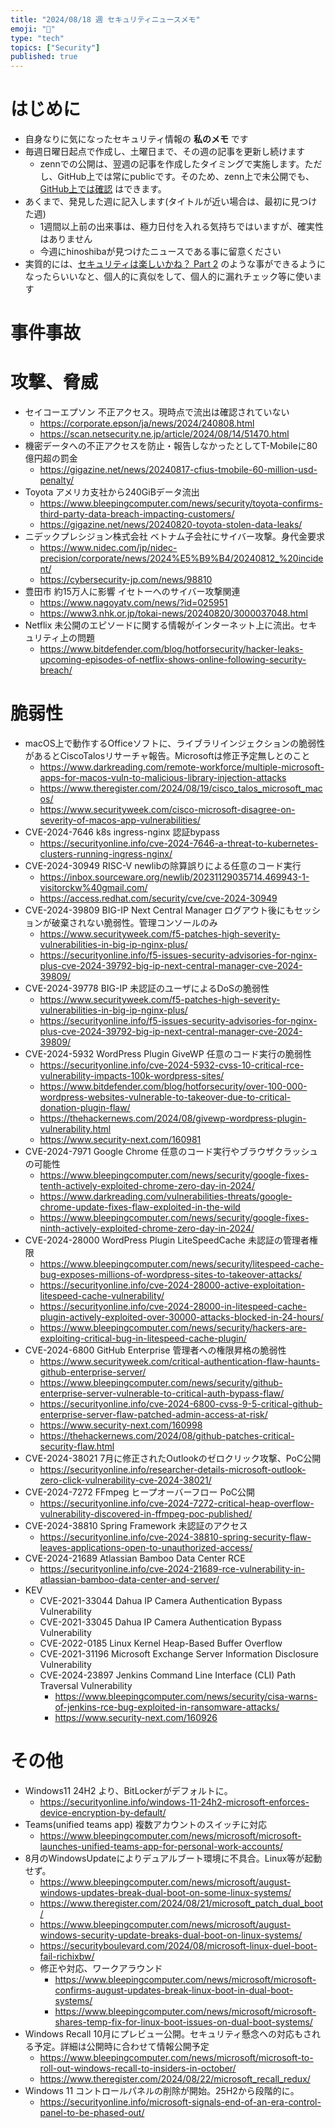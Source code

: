 ```yaml
---
title: "2024/08/18 週 セキュリティニュースメモ"
emoji: "🔖"
type: "tech"
topics: ["Security"]
published: true
---
```


# はじめに
* 自身なりに気になったセキュリティ情報の **私のメモ** です
* 毎週日曜日起点で作成し、土曜日まで、その週の記事を更新し続けます
    * zennでの公開は、翌週の記事を作成したタイミングで実施します。ただし、GitHub上では常にpublicです。そのため、zenn上で未公開でも、[GitHub上では確認](https://github.com/hinoshiba/zenn.dev/tree/main/articles) はできます。
* あくまで、発見した週に記入します(タイトルが近い場合は、最初に見つけた週)
    * 1週間以上前の出来事は、極力日付を入れる気持ちではいますが、確実性はありません
    * 今週にhinoshibaが見つけたニュースである事に留意ください
* 実質的には、[セキュリティは楽しいかね？ Part 2](https://negi.hatenablog.com/) のような事ができるようになったらいいなと、個人的に真似をして、個人的に漏れチェック等に使います

# 事件事故

# 攻撃、脅威

* セイコーエプソン 不正アクセス。現時点で流出は確認されていない
    * https://corporate.epson/ja/news/2024/240808.html
    * https://scan.netsecurity.ne.jp/article/2024/08/14/51470.html
* 機密データへの不正アクセスを防止・報告しなかったとしてT-Mobileに80億円超の罰金
    * https://gigazine.net/news/20240817-cfius-tmobile-60-million-usd-penalty/
* Toyota アメリカ支社から240GiBデータ流出
    * https://www.bleepingcomputer.com/news/security/toyota-confirms-third-party-data-breach-impacting-customers/
    * https://gigazine.net/news/20240820-toyota-stolen-data-leaks/
* ニデックプレシジョン株式会社 ベトナム子会社にサイバー攻撃。身代金要求
    * https://www.nidec.com/jp/nidec-precision/corporate/news/2024%E5%B9%B4/20240812_%20incident/
    * https://cybersecurity-jp.com/news/98810
* 豊田市 約15万人に影響 イセトーへのサイバー攻撃関連
    * https://www.nagoyatv.com/news/?id=025951
    * https://www3.nhk.or.jp/tokai-news/20240820/3000037048.html
* Netflix 未公開のエピソードに関する情報がインターネット上に流出。セキュリティ上の問題
    * https://www.bitdefender.com/blog/hotforsecurity/hacker-leaks-upcoming-episodes-of-netflix-shows-online-following-security-breach/

# 脆弱性
* macOS上で動作するOfficeソフトに、ライブラリインジェクションの脆弱性があるとCiscoTalosリサーチャ報告。Microsoftは修正予定無しとのこと
    * https://www.darkreading.com/remote-workforce/multiple-microsoft-apps-for-macos-vuln-to-malicious-library-injection-attacks
    * https://www.theregister.com/2024/08/19/cisco_talos_microsoft_macos/
    * https://www.securityweek.com/cisco-microsoft-disagree-on-severity-of-macos-app-vulnerabilities/
* CVE-2024-7646 k8s ingress-nginx 認証bypass
    * https://securityonline.info/cve-2024-7646-a-threat-to-kubernetes-clusters-running-ingress-nginx/
* CVE-2024-30949 RISC-V newlibの除算誤りによる任意のコード実行
    * https://inbox.sourceware.org/newlib/20231129035714.469943-1-visitorckw%40gmail.com/
    * https://access.redhat.com/security/cve/cve-2024-30949
* CVE-2024-39809 BIG-IP Next Central Manager ログアウト後にもセッションが破棄されない脆弱性。管理コンソールのみ
    * https://www.securityweek.com/f5-patches-high-severity-vulnerabilities-in-big-ip-nginx-plus/
    * https://securityonline.info/f5-issues-security-advisories-for-nginx-plus-cve-2024-39792-big-ip-next-central-manager-cve-2024-39809/
* CVE-2024-39778 BIG-IP 未認証のユーザによるDoSの脆弱性
    * https://www.securityweek.com/f5-patches-high-severity-vulnerabilities-in-big-ip-nginx-plus/
    * https://securityonline.info/f5-issues-security-advisories-for-nginx-plus-cve-2024-39792-big-ip-next-central-manager-cve-2024-39809/
* CVE-2024-5932 WordPress Plugin GiveWP 任意のコード実行の脆弱性
    * https://securityonline.info/cve-2024-5932-cvss-10-critical-rce-vulnerability-impacts-100k-wordpress-sites/
    * https://www.bitdefender.com/blog/hotforsecurity/over-100-000-wordpress-websites-vulnerable-to-takeover-due-to-critical-donation-plugin-flaw/
    * https://thehackernews.com/2024/08/givewp-wordpress-plugin-vulnerability.html
    * https://www.security-next.com/160981
* CVE-2024-7971 Google Chrome 任意のコード実行やブラウザクラッシュの可能性
    * https://www.bleepingcomputer.com/news/security/google-fixes-tenth-actively-exploited-chrome-zero-day-in-2024/
    * https://www.darkreading.com/vulnerabilities-threats/google-chrome-update-fixes-flaw-exploited-in-the-wild
    * https://www.bleepingcomputer.com/news/security/google-fixes-ninth-actively-exploited-chrome-zero-day-in-2024/
* CVE-2024-28000 WordPress Plugin LiteSpeedCache 未認証の管理者権限
    * https://www.bleepingcomputer.com/news/security/litespeed-cache-bug-exposes-millions-of-wordpress-sites-to-takeover-attacks/
    * https://securityonline.info/cve-2024-28000-active-exploitation-litespeed-cache-vulnerability/
    * https://securityonline.info/cve-2024-28000-in-litespeed-cache-plugin-actively-exploited-over-30000-attacks-blocked-in-24-hours/
    * https://www.bleepingcomputer.com/news/security/hackers-are-exploiting-critical-bug-in-litespeed-cache-plugin/
* CVE-2024-6800 GitHub Enterprise 管理者への権限昇格の脆弱性
    * https://www.securityweek.com/critical-authentication-flaw-haunts-github-enterprise-server/
    * https://www.bleepingcomputer.com/news/security/github-enterprise-server-vulnerable-to-critical-auth-bypass-flaw/
    * https://securityonline.info/cve-2024-6800-cvss-9-5-critical-github-enterprise-server-flaw-patched-admin-access-at-risk/
    * https://www.security-next.com/160998
    * https://thehackernews.com/2024/08/github-patches-critical-security-flaw.html
* CVE-2024-38021 7月に修正されたOutlookのゼロクリック攻撃、PoC公開
    * https://securityonline.info/researcher-details-microsoft-outlook-zero-click-vulnerability-cve-2024-38021/
* CVE-2024-7272 FFmpeg ヒープオーバーフロー PoC公開
    * https://securityonline.info/cve-2024-7272-critical-heap-overflow-vulnerability-discovered-in-ffmpeg-poc-published/
* CVE-2024-38810 Spring Framework 未認証のアクセス
    * https://securityonline.info/cve-2024-38810-spring-security-flaw-leaves-applications-open-to-unauthorized-access/
* CVE-2024-21689 Atlassian Bamboo Data Center RCE
    * https://securityonline.info/cve-2024-21689-rce-vulnerability-in-atlassian-bamboo-data-center-and-server/
* KEV
    * CVE-2021-33044 Dahua IP Camera Authentication Bypass Vulnerability
    * CVE-2021-33045 Dahua IP Camera Authentication Bypass Vulnerability
    * CVE-2022-0185 Linux Kernel Heap-Based Buffer Overflow
    * CVE-2021-31196 Microsoft Exchange Server Information Disclosure Vulnerability
    * CVE-2024-23897 Jenkins Command Line Interface (CLI) Path Traversal Vulnerability
        * https://www.bleepingcomputer.com/news/security/cisa-warns-of-jenkins-rce-bug-exploited-in-ransomware-attacks/
        * https://www.security-next.com/160926

# その他
* Windows11 24H2 より、BitLockerがデフォルトに。
    * https://securityonline.info/windows-11-24h2-microsoft-enforces-device-encryption-by-default/
* Teams(unified teams app) 複数アカウントのスイッチに対応
    * https://www.bleepingcomputer.com/news/microsoft/microsoft-launches-unified-teams-app-for-personal-work-accounts/
* 8月のWindowsUpdateによりデュアルブート環境に不具合。Linux等が起動せず。
    * https://www.bleepingcomputer.com/news/microsoft/august-windows-updates-break-dual-boot-on-some-linux-systems/
    * https://www.theregister.com/2024/08/21/microsoft_patch_dual_boot/
    * https://www.bleepingcomputer.com/news/microsoft/august-windows-security-update-breaks-dual-boot-on-linux-systems/
    * https://securityboulevard.com/2024/08/microsoft-linux-duel-boot-fail-richixbw/
    * 修正や対応、ワークアラウンド
        * https://www.bleepingcomputer.com/news/microsoft/microsoft-confirms-august-updates-break-linux-boot-in-dual-boot-systems/
        * https://www.bleepingcomputer.com/news/microsoft/microsoft-shares-temp-fix-for-linux-boot-issues-on-dual-boot-systems/
* Windows Recall 10月にプレビュー公開。セキュリティ懸念への対応もされる予定。詳細は公開時に合わせて情報公開予定
    * https://www.bleepingcomputer.com/news/microsoft/microsoft-to-roll-out-windows-recall-to-insiders-in-october/
    * https://www.theregister.com/2024/08/22/microsoft_recall_redux/
* Windows 11 コントロールパネルの削除が開始。25H2から段階的に。
    * https://securityonline.info/microsoft-signals-end-of-an-era-control-panel-to-be-phased-out/
